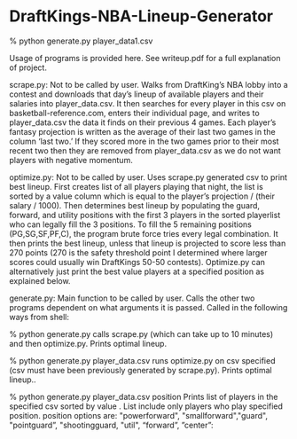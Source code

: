 # DraftKings-NBA-Lineup-Generator

% python generate.py  player_data1.csv

Usage of programs is provided here. See writeup.pdf for a full explanation of project. 

scrape.py:  Not to be called by user. Walks from DraftKing’s NBA lobby into a contest and downloads that day’s lineup of available players and their salaries into player_data.csv. It then searches for every player in this csv on basketball-reference.com, enters their individual page, and writes to player_data.csv  the data it finds on their previous 4 games. Each player’s fantasy projection is written as the average of their last two games in the column ‘last two.’ If they scored more in the two games prior to their most recent two then they are removed from player_data.csv  as we do not want players with negative momentum.

optimize.py:  Not to be called by user.  Uses scrape.py generated csv to print best lineup. First creates list of all players playing that night, the list is sorted by a value column which is equal to the player’s projection / (their salary / 1000).  Then determines best lineup by populating the guard, forward, and utility positions with the first 3 players in the sorted playerlist who can legally fill the 3 positions. To fill the 5 remaining positions (PG,SG,SF,PF,C), the program brute force tries every legal combination.  It then prints the best lineup, unless that lineup is projected to score less than 270 points (270 is the safety threshold point I determined where larger scores could usually win DraftKings 50-50 contests). Optimize.py can alternatively just print the best value players at a specified position as explained below.

generate.py: Main function to be called by user. Calls the other two programs dependent on what arguments it is passed. Called in the following ways from shell:

% python generate.py
calls scrape.py (which can take up to 10 minutes) and then optimize.py. Prints optimal lineup.

% python generate.py  player_data.csv
runs optimize.py on csv specified (csv must have been previously generated by scrape.py). Prints optimal lineup..

% python generate.py  player_data.csv position
Prints list of players in the specified csv sorted by value  . List include only players who play specified position. 
position options are:  "powerforward", "smallforward","guard", "pointguard”, "shootingguard, "util", “forward”, ”center”:

